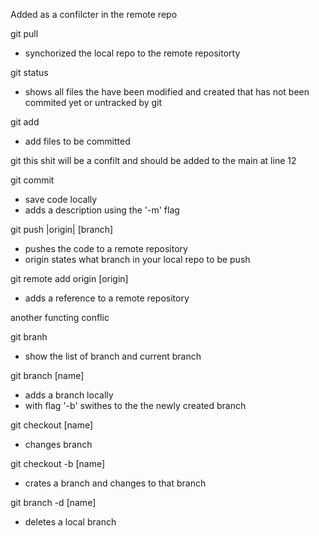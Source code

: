 Added as a confilcter in the remote repo

git pull
  - synchorized the local repo to the remote repositorty

git status
  - shows all files the have been modified and created that has not been commited yet or untracked by git

git add
  - add files to be committed

git this shit will be a confilt and should be added to the main at line 12

git commit
  - save code locally 
  - adds a description using the '-m' flag

git push |origin| [branch]
  - pushes the code to a remote repository
  - origin states what branch in your local repo to be push

git remote add origin [origin]
  - adds a reference to a remote repository

another functing conflic

git branh
  - show the list of branch and current branch 

git branch [name]
  - adds a branch locally
  - with flag '-b' swithes to the the newly created branch


git checkout [name]
  - changes branch
  
git checkout -b [name] 
  - crates a branch and changes to that branch

git branch -d [name]
  - deletes a local branch